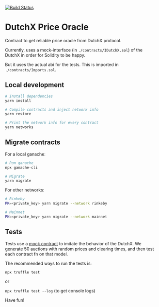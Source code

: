 [![Build Status](https://travis-ci.com/gnosis/dx-price-oracle.svg?branch=develop)](https://travis-ci.com/gnosis/dx-price-oracle)

# DutchX Price Oracle

Contract to get reliable price oracle from DutchX protocol.

Currently, uses a mock-interface (in `./contracts/IDutchX.sol`) of the DutchX in order for Solidity to be happy.

But it uses the actual abi for the tests. This is imported in `./contracts/Imports.sol`.

## Local development
```bash
# Install dependencies
yarn install

# Compile contracts and inject network info
yarn restore

# Print the network info for every contract
yarn networks
```

## Migrate contracts
For a local ganache:
```bash
# Run ganache
npx ganache-cli

# Migrate
yarn migrate
```

For other networks:
```bash
# Rinkeby
PK=<private_key> yarn migrate --network rinkeby

# Mainnet
PK=<private_key> yarn migrate --network mainnet
```

## Tests

Tests use a [mock contract](https://github.com/gnosis/mock-contract) to imitate the behavior of the DutchX. We generate 50 auctions with random prices and clearing times, and then test each contract fn on that model.

The recommended ways to run the tests is:

`npx truffle test`

or 

`npx truffle test --log` (to get console logs)

Have fun!
